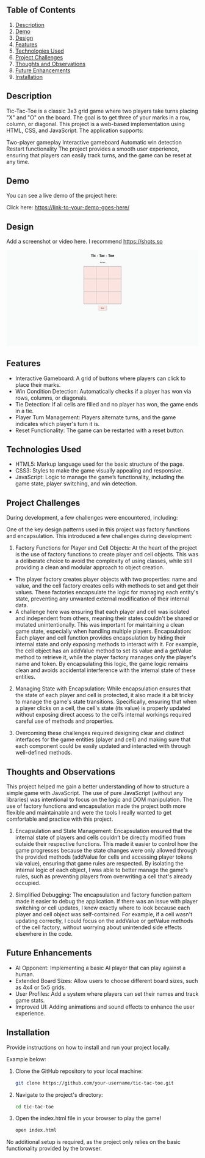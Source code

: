 ## Table of Contents

1. [Description](#description)
1. [Demo](#demo)
1. [Design](#design)
1. [Features](#features)
1. [Technologies Used](#technologies-used)
1. [Project Challenges](#project-challenges)
1. [Thoughts and Observations](#thoughts-and-observations)
1. [Future Enhancements](#future-enhancements)
1. [Installation](#installation)

## Description

Tic-Tac-Toe is a classic 3x3 grid game where two players take turns placing "X" and "O" on the board. The goal is to get three of your marks in a row, column, or diagonal. This project is a web-based implementation using HTML, CSS, and JavaScript. The application supports:

Two-player gameplay
Interactive gameboard
Automatic win detection
Restart functionality
The project provides a smooth user experience, ensuring that players can easily track turns, and the game can be reset at any time.

## Demo

You can see a live demo of the project here:

Click here: [https://link-to-your-demo-goes-here/](https://link-to-your-demo-goes-here/)

## Design

Add a screenshot or video here. 
I recommend https://shots.so

<div align='center'>
<img src='./desktop-design.png' alt='Screenshot of desktop design'>

</div>

## Features

- Interactive Gameboard: A grid of buttons where players can click to place their marks.
- Win Condition Detection: Automatically checks if a player has won via rows, columns, or diagonals.
- Tie Detection: If all cells are filled and no player has won, the game ends in a tie.
- Player Turn Management: Players alternate turns, and the game indicates which player's turn it is.
- Reset Functionality: The game can be restarted with a reset button.

## Technologies Used

- HTML5: Markup language used for the basic structure of the page.
- CSS3: Styles to make the game visually appealing and responsive.
- JavaScript: Logic to manage the game’s functionality, including the game state, player switching, and win  detection.

## Project Challenges

During development, a few challenges were encountered, including:

One of the key design patterns used in this project was factory functions and encapsulation. This introduced a few challenges during development:

1. Factory Functions for Player and Cell Objects:
At the heart of the project is the use of factory functions to create player and cell objects. This was a deliberate choice to avoid the complexity of using classes, while still providing a clean and modular approach to object creation.

- The player factory creates player objects with two properties: name and value, and the cell factory creates cells with methods to set and get their values. These factories encapsulate the logic for managing each entity's state, preventing any unwanted external modification of their internal data.
- A challenge here was ensuring that each player and cell was isolated and independent from others, meaning their states couldn't be shared or mutated unintentionally. This was important for maintaining a clean game state, especially when handling multiple players.
Encapsulation:
Each player and cell function provides encapsulation by hiding their internal state and only exposing methods to interact with it. For example, the cell object has an addValue method to set its value and a getValue method to retrieve it, while the player factory manages only the player's name and token. By encapsulating this logic, the game logic remains clean and avoids accidental interference with the internal state of these entities.

2. Managing State with Encapsulation:
While encapsulation ensures that the state of each player and cell is protected, it also made it a bit tricky to manage the game's state transitions. Specifically, ensuring that when a player clicks on a cell, the cell's state (its value) is properly updated without exposing direct access to the cell’s internal workings required careful use of methods and properties.

3. Overcoming these challenges required designing clear and distinct interfaces for the game entities (player and cell) and making sure that each component could be easily updated and interacted with through well-defined methods.

## Thoughts and Observations

This project helped me gain a better understanding of how to structure a simple game with JavaScript. The use of pure JavaScript (without any libraries) was intentional to focus on the logic and DOM manipulation. The use of factory functions and encapsulation made the project both more flexible and maintainable and were the tools I really wanted to get comfortable and practice with this project. 

1. Encapsulation and State Management:
Encapsulation ensured that the internal state of players and cells couldn’t be directly modified from outside their respective functions. This made it easier to control how the game progresses because the state changes were only allowed through the provided methods (addValue for cells and accessing player tokens via value), ensuring that game rules are respected. By isolating the internal logic of each object, I was able to better manage the game's rules, such as preventing players from overwriting a cell that's already occupied.

2. Simplified Debugging:
The encapsulation and factory function pattern made it easier to debug the application. If there was an issue with player switching or cell updates, I knew exactly where to look because each player and cell object was self-contained. For example, if a cell wasn't updating correctly, I could focus on the addValue or getValue methods of the cell factory, without worrying about unintended side effects elsewhere in the code.

## Future Enhancements

- AI Opponent: Implementing a basic AI player that can play against a human.
- Extended Board Sizes: Allow users to choose different board sizes, such as 4x4 or 5x5 grids.
- User Profiles: Add a system where players can set their names and track game stats.
- Improved UI: Adding animations and sound effects to enhance the user experience.


## Installation

Provide instructions on how to install and run your project locally.

Example below:

1. Clone the GitHub repository to your local machine:

   ```bash
   git clone https://github.com/your-username/tic-tac-toe.git
   ```

2. Navigate to the project's directory:

   ```bash
   cd tic-tac-toe
   ```
3. Open the index.html file in your browser to play the game!

   ```bash
   open index.html
   ```

No additional setup is required, as the project only relies on the basic functionality provided by the browser.